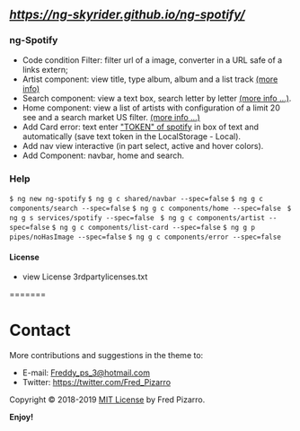 ## *https://ng-skyrider.github.io/ng-spotify/*

### ng-Spotify

- Code condition Filter: filter url of a image, converter in a URL safe of a links extern;
- Artist component: view title, type album, album and a list track [(more info)](https://developer.spotify.com/console/tracks/)
- Search component: view a text box, search letter by letter [(more info ...)](https://developer.spotify.com/console/search/).
- Home component: view a list of artists with configuration of a limit 20 see and a search market US filter. [(more info ...)](https://developer.spotify.com/console/artists/)
- Add Card error: text enter ["TOKEN" of spotify](https://developer.spotify.com/documentation/web-api/")  in box of text and automatically (save text token in the LocalStorage - Local).
- Add nav view interactive (in part select, active and hover colors).
- Add Component: navbar, home and search.

### Help
`$ ng new ng-spotify`
`$ ng g c shared/navbar --spec=false`
`$ ng g c components/search --spec=false`
`$ ng g c components/home --spec=false `
`$ ng g s services/spotify --spec=false `
`$ ng g c components/artist --spec=false`
`$ ng g c components/list-card --spec=false`
`$ ng g p pipes/noHasImage --spec=false`
`$ ng g c components/error --spec=false`

#### License

- view License 3rdpartylicenses.txt

=======
# Contact
More contributions and suggestions in the theme to:

* E-mail:  Freddy_ps_3@hotmail.com
* Twitter: https://twitter.com/Fred_Pizarro

Copyright © 2018-2019 [MIT License](https://github.com/ng-skyrider/ng-spotify/blob/master/LICENSE/) by Fred Pizarro.

**Enjoy!**
